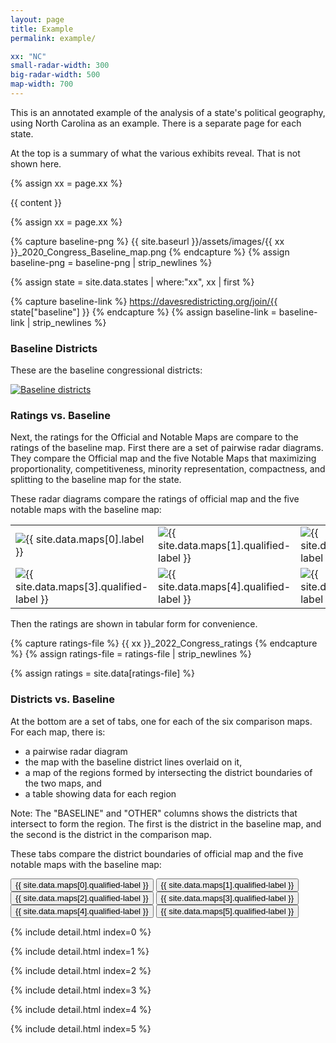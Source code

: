 ```yaml
---
layout: page
title: Example
permalink: example/

xx: "NC"
small-radar-width: 300
big-radar-width: 500
map-width: 700
---
```


This is an annotated example of the analysis of a state's political geography, using North Carolina as an example.
There is a separate page for each state. 

At the top is a summary of what the various exhibits reveal. That is not shown here.

{% assign xx = page.xx %}

<!-- SUMMARY ANALYSIS -->

{{ content }}

{% assign xx = page.xx %}

<!-- BASELINE DISTRICTS -->

{% capture baseline-png %}
{{ site.baseurl }}/assets/images/{{ xx }}_2020_Congress_Baseline_map.png
{% endcapture %}
{% assign baseline-png = baseline-png | strip_newlines %}

{% assign state = site.data.states | where:"xx", xx | first %}

{% capture baseline-link %}
https://davesredistricting.org/join/{{ state["baseline"] }}
{% endcapture %}
{% assign baseline-link = baseline-link | strip_newlines %}

<h3>Baseline Districts</h3>

<p>These are the baseline congressional districts:</p>
<p style="text-align: left">
    <a href="{{ baseline-link }}">
        <img src="{{ baseline-png }}" alt="Baseline districts" title="Click to view the map in Dave's Redistricting"
            width="{{ page.map-width }}" />
    </a>
</p>

<h3>Ratings vs. Baseline</h3>

Next, the ratings for the Official and Notable Maps are compare to the ratings of the baseline map.
First there are a set of pairwise radar diagrams. They compare the Official map and the five Notable Maps that maximizing proportionality, competitiveness, minority representation, compactness, and splitting to the baseline map for the state.

<!-- RADAR DIAGRAMS -->

<p>These radar diagrams compare the ratings of official map and the five notable maps with the baseline map:</p>

<table style="border:0px">
    <tr>
        <td style="border:0px">
            <img src="{{ site.baseurl }}/assets/images/{{ xx }}_2022_Congress_Official_radar.png"
                alt="{{ site.data.maps[0].label }}" title="{{ site.data.maps[0].label }}"
                width="{{ page.small-radar-width }}" />
        </td>
        <td style="border:0px">
            <img src="{{ site.baseurl }}/assets/images/{{ xx }}_2022_Congress_Proportional_radar.png"
                alt="{{ site.data.maps[1].qualified-label }}" title="{{ site.data.maps[1].qualified-label }}"
                width="{{ page.small-radar-width }}" />
        </td>
        <td style="border:0px">
            <img src="{{ site.baseurl }}/assets/images/{{ xx }}_2022_Congress_Competitive_radar.png"
                alt="{{ site.data.maps[2].qualified-label }}" title="{{ site.data.maps[2].qualified-label }}"
                width="{{ page.small-radar-width }}" />
        </td>
    </tr>
    <tr>
        <td style="border:0px">
            <img src="{{ site.baseurl }}/assets/images/{{ xx }}_2022_Congress_Minority_radar.png"
                alt="{{ site.data.maps[3].qualified-label }}" title="{{ site.data.maps[3].qualified-label }}"
                width="{{ page.small-radar-width }}" />
        </td>
        <td style="border:0px">
            <img src="{{ site.baseurl }}/assets/images/{{ xx }}_2022_Congress_Compact_radar.png"
                alt="{{ site.data.maps[4].qualified-label }}" title="{{ site.data.maps[4].qualified-label }}"
                width="{{ page.small-radar-width }}" />
        </td>
        <td style="border:0px">
            <img src="{{ site.baseurl }}/assets/images/{{ xx }}_2022_Congress_Splitting_radar.png"
                alt="{{ site.data.maps[3].qualified-label }}" title="{{ site.data.maps[3].qualified-label }}"
                width="{{ page.small-radar-width }}" />
        </td>
    </tr>
</table>

<!-- RATINGS TABLE -->

Then the ratings are shown in tabular form for convenience.

{% capture ratings-file %}
{{ xx }}_2022_Congress_ratings
{% endcapture %}
{% assign ratings-file = ratings-file | strip_newlines %}

{% assign ratings = site.data[ratings-file] %}

<style>
    #ratings-table {
        width: 900px;
    }

    .bold-row {
        font-weight: bold;
    }

    #official-intersections-table {
        width: 410px;
    }

    #proportional-intersections-table {
        width: 410px;
    }

    #competitive-intersections-table {
        width: 410px;
    }

    #minority-intersections-table {
        width: 410px;
    }

    #compact-intersections-table {
        width: 410px;
    }

    #splitting-intersections-table {
        width: 410px;
    }

    .ag-header-cell.text-center {
        .ag-header-cell-label {
            justify-content: center;
        }
    }

    .ag-header-cell.text-right {
        .ag-header-cell-label {
            justify-content: right;
        }
    }

    .ag-theme-alpine {
        --ag-font-family: 'Source Code Pro', monospace;
        /* --ag-font-family: Inconsolata; */
    }
</style>

<div id="ratings-table" class="ag-theme-alpine">
</div>

<!-- Common grid functionality -->
<script src="{{ site.baseurl }}/assets/js/grid.js"></script>

<!-- Grid -->
<script type="text/javascript" charset="utf-8">
    const ratingsColumns = [
        {field: 'Map', width: 190, unSortIcon: true},
        {field: 'Proportionality', width: 165, comparator: numericComparator, sortingOrder: ['desc', 'asc'], ...centeredColumn},
        {field: 'Competitiveness', width: 165, comparator: numericComparator, sortingOrder: ['desc', 'asc'], ...centeredColumn},
        {field: 'Minority', width: 120, comparator: numericComparator, sortingOrder: ['desc', 'asc'], ...centeredColumn},
        {field: 'Compactness', width: 130, comparator: numericComparator, sortingOrder: ['desc', 'asc'], ...centeredColumn},
        {field: 'Splitting', width: 125, comparator: numericComparator, sortingOrder: ['desc', 'asc'], ...centeredColumn},
    ];

    const ratingsOptions = {
        defaultColDef: {
            sortable: true,
            // resizable: true,
        },
        rowClassRules: {
            'bold-row': function (params) {return params.data.Map === "Official" || params.data.Map === "Baseline";},
        },
        columnDefs: ratingsColumns,
        domLayout: 'autoHeight',
        onGridReady: (event) => {renderRatingsTable(event.api)}
    };

    const eRatingsGridDiv = document.getElementById('ratings-table');
    new agGrid.Grid(eRatingsGridDiv, ratingsOptions);

    const ratingsCSV = 'https://raw.githubusercontent.com/alecramsay/pg/main/docs/_data/{{ ratings-file }}.csv';
    // const ratingsCSV = 'https://raw.githubusercontent.com/alecramsay/pg/main/docs/_data/NC_2022_Congress_ratings.csv';

    function renderRatingsTable(api)
    {
        Papa.parse(ratingsCSV, {
            header: true,
            download: true,
            complete: response =>
            {
                data = response.data;
                data.pop();
                // console.log("Finished:", data);

                api.setRowData(data);
                api.sizeColumnsToFit();
            }
        })
    }

</script>

<!-- MAPS TABS -->

<h3>Districts vs. Baseline</h3>

At the bottom are a set of tabs, one for each of the six comparison maps. For each map, there is: 

* a pairwise radar diagram
* the map with the baseline district lines overlaid on it, 
* a map of the regions formed by intersecting the district boundaries of the two maps, and
* a table showing data for each region

Note: The "BASELINE" and "OTHER" columns shows the districts that intersect to form the region.
The first is the district in the baseline map, and the second is the district in the comparison map.

<p>These tabs compare the district boundaries of official map and the five notable maps with the baseline map:</p>

<script src="{{ site.baseurl }}/assets/js/tabs.js"></script>

<!-- Tab links -->
<div class="tab">
    <button class="tablinks" onclick="openTab(event, '{{ site.data.maps[0].label }}')" id="defaultOpen">{{
        site.data.maps[0].qualified-label }}</button>
    <button class="tablinks" onclick="openTab(event, '{{ site.data.maps[1].label }}')">{{
        site.data.maps[1].qualified-label
        }}</button>
    <button class="tablinks" onclick="openTab(event, '{{ site.data.maps[2].label }}')">{{
        site.data.maps[2].qualified-label
        }}</button>
    <button class="tablinks" onclick="openTab(event, '{{ site.data.maps[3].label }}')">{{
        site.data.maps[3].qualified-label
        }}</button>
    <button class="tablinks" onclick="openTab(event, '{{ site.data.maps[4].label }}')">{{
        site.data.maps[4].qualified-label
        }}</button>
    <button class="tablinks" onclick="openTab(event, '{{ site.data.maps[5].label }}')">{{
        site.data.maps[5].qualified-label
        }}</button>
</div>

<!-- Tab content -->

<!-- Official -->
{% include detail.html index=0 %}

<!-- Most Proportional -->
{% include detail.html index=1 %}

<!-- Most Competitive -->
{% include detail.html index=2 %}

<!-- Best Minority -->
{% include detail.html index=3 %}

<!-- Most Compact -->
{% include detail.html index=4 %}

<!-- Least Splitting -->
{% include detail.html index=5 %}

<!-- Show the Official tab by default -->
<script>
  // Get the element with id="defaultOpen" and click on it
  document.getElementById("defaultOpen").click();
</script>
